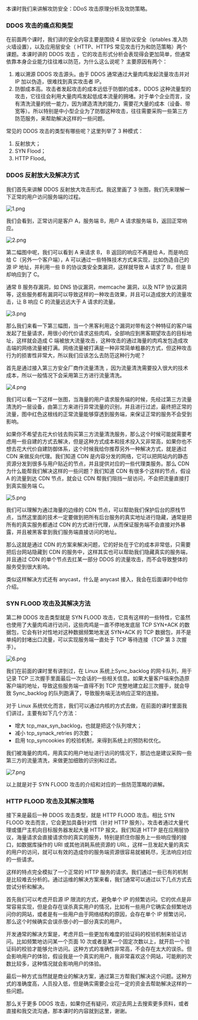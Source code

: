 本课时我们来讲解攻防安全：DDoS 攻击原理分析及攻防策略。

### DDOS 攻击的痛点和类型

在前面两个课时，我们讲的安全内容主要是围绕 4 层协议安全（iptables 准入防火墙设置），以及应用层安全（ HTTP、HTTPS 常见攻击行为和防范策略）两个课题。本课时讲的 DDOS 攻击 ，它的攻击形式分析会表现得会更加简单，但通常依靠本身企业能力往往难以防范，为什么这么说呢？ 主要原因有两个：

1. 难以溯源 DDOS 攻击源头。由于 DDOS 通常通过大量肉鸡发起流量攻击并对 IP 加以伪造，很难找到真实攻击者 IP。
2. 防御成本高。攻击者发起攻击的成本远低于防御的成本，DDOS 这种流量型的攻击，它往往会利用大量肉鸡发起低成本流量的拥堵。对于单个企业而言，没有清洗流量的统一能力，因为建造清洗的能力，需要花大量的成本（设备、带宽等）。所以特别是中小型企业为了防御这种攻击，往往需要采购一些第三方防范服务，来帮助解决这样的一些问题。

常见的 DDOS 攻击的类型有哪些呢？这里列举了 3 种模式：

1. 反射放大；
2. SYN Flood；
3. HTTP Flood。

### DDOS 反射放大及解决方式

我们首先来讲解 DDOS 反射放大攻击形式。我这里画了 3 张图，我们先来理解一下正常的用户访问服务端的过程。

<Image alt="1.png" src="https://s0.lgstatic.com/i/image/M00/17/52/Ciqc1F7XGfiAKxguAABXbJVWs34227.png"/>

我们会看到，正常访问是客户 A，服务端 B，用户 A 请求服务端 B，返回正常响应。

<Image alt="2.png" src="https://s0.lgstatic.com/i/image/M00/17/52/Ciqc1F7XGgeAKCTmAACZ2aWSUnA297.png"/>

第二幅图中呢，我们可以看到 A 来请求 B， B 返回的响应不再是给 A，而是响应给 C（另外一个客户端），A 可以通过一些特殊技术方式来实现，比如伪造自己的源 IP 地址，并利用一些 B 的协议类安全类漏洞，这样就导致 A 请求了 B，但是 B 却响应到了 C。

通常 B 服务存漏洞，如 DNS 协议漏洞，memcache 漏洞，以及 NTP 协议漏洞等，这些服务都有漏洞可以导致这样的一种攻击效果，并且可以造成放大的流量攻击，让 B 响应 C 的流量远远大于 A 请求的流量。

<Image alt="3.png" src="https://s0.lgstatic.com/i/image/M00/17/52/Ciqc1F7XGhCALO3jAAHVahXZDWQ149.png"/>

那么我们来看一下第三幅图，当一个黑客利用这个漏洞对带有这个种特征的客户端发起了批量请求，用很小的代价请求这些肉鸡，全部响应到黑客期望攻击的目标地址，这样就会造成 C 端被放大流量攻击，这种攻击的通过海量的肉鸡发包造成攻击端的网络流量被打满。网络流量被打满是一种非常简单粗暴的方式，但这种攻击行为的损害性非常大，所以我们应该怎么去防范这种行为呢？

首先是通过接入第三方安全厂商作流量清洗 ，因为流量清洗需要投入很大的技术成本，所以一般情况下会采用第三方进行流量清洗。

<Image alt="4.png" src="https://s0.lgstatic.com/i/image/M00/17/5E/CgqCHl7XGheANnbxAADZIVo1jAY000.png"/>

我们可以看一下这样一张图，当海量的用户请求服务端的时候，先经过第三方流量清洗的一层设备，由第三方来进行异常流量的识别，并且进行过滤，最终把正常的流量，图中红色这根线的正常流量能够穿透到服务端，来保证正常的服务不会受到影响。

如果你不希望去花大价钱去购买第三方流量清洗服务，那么这个时候可能就需要考虑用一些自建的方式去解决，但是这种方式成本和技术投入又非常高，如果你也不想去花大代价自建防御体系，这个时候我给你推荐另外一种解决方式，就是通过 CDN 来做反向代理。我们知道 CDN 是内容分发的网络，它可以把网站内的静态资源分发到很多与用户贴近的节点，并且提供对应的一些代理类服务。那么 CDN 为什么能帮我们解决这样的一些问题？我们知道 CDN 有很多个这样的节点，假设 A 的流量到达 CDN 节点，就会让 CDN 帮我们阻挡一层访问，不会把流量直接打到真实服务端 C。

<Image alt="5.png" src="https://s0.lgstatic.com/i/image/M00/17/5E/CgqCHl7XGh6AJUcsAADJmlpjZoc188.png"/>

我们可以理解为通过海量的边缘的 CDN 节点，可以帮助我们保护后台的原栈节点，当然这里面的技术一定要做到把所有后台服务的真实地址进行隐藏，通常是把所有的真实服务都通过 CDN 的方式进行代理，从而保证服务端不会直接对外暴露，并且被黑客拿到我们服务端直接访问的地址。

那么这就是通过 CDN 的方案来解决问题，它的好处在于它的成本非常低，只需要把后台网站隐藏到 CDN 的服务中，这样其实也可以帮助我们隐藏真实的服务端，并且通过 CDN 的单个节点去扛某一部分 DDOS 的流量攻击，而不会导致整体的服务受到很大影响。

类似这样解决方式还有 anycast，什么是 anycast 接入，我会在后面课时中给你介绍。

### SYN FLOOD 攻击及其解决方法

第二种 DDOS 攻击类型就是 SYN FLOOD 攻击，它具有这样的一些特性，它虽然也使用了大量肉鸡进行访问，这些肉鸡是一直不停地发底层 TCP SYN+ACK 的数据包，它会有针对性地对这种数据频繁地发送 SYN+ACK 的 TCP 数据包，并不是单纯的封堵出口流量，可以实现服务端一直处于 TCP 等待连接（TCP 第 3 次握手）。

<Image alt="6.png" src="https://s0.lgstatic.com/i/image/M00/17/5E/CgqCHl7XGiaAPMPyAADmT73CQo0190.png"/>

我们在前面的课时里有讲到过，在 Linux 系统上Sync_backlog 的网卡队列，用于记录 TCP 三次握手里面最后一次会话的一些相关信息。如果大量客户端来伪造原客户端的地址，导致这些服务端一直得不到 TCP 完整地建立起三次握手，就会导致 Sync_backlog 的队列跑满了，导致服务端无法响应正常的连接。

对于 Linux 系统优化而言，我们可以通过内核的方式去做，在前面的课时里面我们讲过，主要有如下几个方法：

* 增大 tcp_max_syn_backlog，也就是把这个队列增大；
* 减小 tcp_synack_retries 的次数；
* 启用 tcp_syncookies 的校验机制，来得到系统上的预防和优化。

我们被海量的肉鸡，用真实的用户地址进行访问的情况下，那边也是建议采购一些第三方的流量清洗，来做更加细致的识别和过滤。

<Image alt="7.png" src="https://s0.lgstatic.com/i/image/M00/17/52/Ciqc1F7XGi6Ac2iHAACnXQYDWPk228.png"/>

以上就是对于 SYN FLOOD 攻击的介绍和对应的一些防范策略的讲解。

### HTTP FLOOD 攻击及其解决策略

接下来是最后一种 DDOS 攻击类型，就是 HTTP FLOOD 攻击。相比 SYN FLOOD 攻击而言，它会更加具备针对性（针对 HTTP 服务）。攻击者通过大量代理或僵尸主机向目标服务器发起大量 HTTP 报文。我们知道 HTTP 是在应用层协议，海量请求会直接请求你的真实的服务，特别是抓住你服务上一些响应慢的接口，如数据库操作的 URI 或其他消耗系统资源的 URL，这样一旦发起大量的真实的用户的访问，就可以有效的造成你的服务端资源很容易就被耗尽，无法响应对应的一些请求。

这样的特点完全模拟了一个正常的 HTTP 服务的请求。我们通过一些已有的机制是比较难去分析的。通过运维的解决方案来看，我们通常可以通过以下几点方式去尝试分析和解决。

首先我们可以考虑开启源 IP 限流的方式，避免单个 IP 的频繁访问。它的优点是非常容易实现，但是会存在误杀真实用户的情况，比如有一些用户它确实会频繁地访问你的网站，或者是有一些用户由于网络结构的原因，会存在单个 IP 频繁访问，那么这个时候确实会误杀很小的一部分真实的用户。

开发通常的解决方案是，考虑开启一些更加有难度的验证码的校验机制来验证访问。比如频繁地访问某一个页面 10 次或者是某一个固定次数以上，就开启一个验证码的校验才能够允许访问。这种方式的准确性非常高，不会存在太大的误杀。但会影响用户的体验，假设我是一个真实的用户，我非常喜欢这个网站，可能刷的次数比较多，这种情况就会影响用户的体验。

最后一种方式当然就是商业的解决方案，通过第三方帮我们解决这个问题。这种方式的准确度高，人员投入低，但是确实需要企业花一定的资金去帮助解决这样的一些问题。

那么关于更多 DDOS 攻击，如果你还有疑问，欢迎去网上去搜索更多资料，或者直接和我交流沟通，那本课时的内容就到这里，谢谢。
